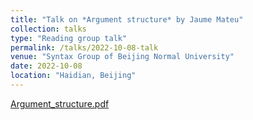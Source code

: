 ```yaml
---
title: "Talk on *Argument structure* by Jaume Mateu"
collection: talks
type: "Reading group talk"
permalink: /talks/2022-10-08-talk
venue: "Syntax Group of Beijing Normal University"
date: 2022-10-08
location: "Haidian, Beijing"
---
```


[Argument_structure.pdf](https://github.com/liuguitics/liuguitics.github.io/files/12380930/Argument_structure.pdf)
